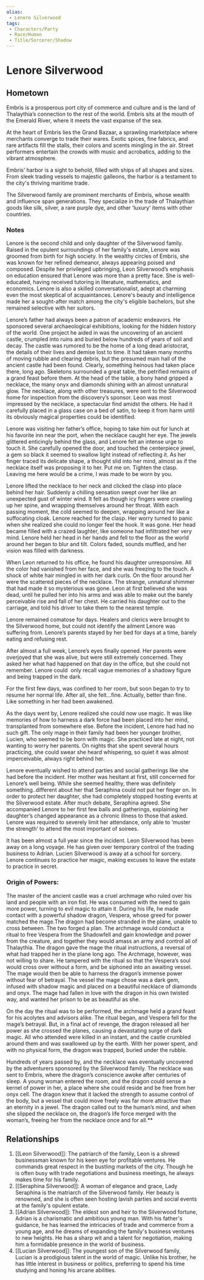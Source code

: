 ```yaml
---
alias: 
 - Lenore Silverwood
tags: 
 - Characters/Party
 - Race/Human
 - Title/Sorcerer/Shadow
---
```


# Lenore Silverwood

## Hometown
Embris is a prosperous port city of commerce and culture and is the land of Thalaythia’s connection to the rest of the world. Embris sits at the mouth of the Emerald River, where it meets the vast expanse of the sea.

At the heart of Embris lies the Grand Bazaar, a sprawling marketplace where merchants converge to trade their wares. Exotic spices, fine fabrics, and rare artifacts fill the stalls, their colors and scents mingling in the air. Street performers entertain the crowds with music and acrobatics, adding to the vibrant atmosphere.

Embris’ harbor is a sight to behold, filled with ships of all shapes and sizes. From sleek trading vessels to majestic galleons, the harbor is a testament to the city's thriving maritime trade.

The Silverwood family are prominent merchants of Embris, whose wealth and influence span generations. They specialize in the trade of Thalaythian goods like silk, silver, a rare purple dye, and other ‘luxury’ items with other countries. 


### Notes

Lenore is the second child and only daughter of the Silverwood family. Raised in the opulent surroundings of her family's estate, Lenore was groomed from birth for high society. In the wealthy circles of Embris, she was known for her refined demeanor, always appearing poised and composed. Despite her privileged upbringing, Leon Silverwood’s emphasis on education ensured that Lenore was more than a pretty face. She is well-educated, having received tutoring in literature, mathematics, and economics. Lenore is also a skilled conversationalist, adept at charming even the most skeptical of acquaintances. Lenore's beauty and intelligence made her a sought-after match among the city's eligible bachelors, but she remained selective with her suitors. 

Lenore’s father had always been a patron of academic endeavors. He sponsored several archaeological exhibitions, looking for the hidden history of the world. One project he aided in was the uncovering of an ancient castle, crumpled into ruins and buried below hundreds of years of soil and decay. The castle was rumored to be the home of a long dead aristocrat, the details of their lives and demise lost to time. It had taken many months of moving rubble and clearing debris, but the presumed main hall of the ancient castle had been found. Clearly, something heinous had taken place there, long ago. Skeletons surrounded a great table, the petrified remains of a grand feast before them. At the head of the table, a bony hand gripped a necklace, the many onyx and diamonds shining with an almost unnatural glow. The necklace, along with other treasures, were sent to the Silverwood home for inspection from the discovery’s sponsor. Leon was most impressed by the necklace, a spectacular find amidst the others. He had it carefully placed in a glass case on a bed of satin, to keep it from harm until its obviously magical properties could be identified.   

Lenore was visiting her father’s office, hoping to take him out for lunch at his favorite inn near the port, when the necklace caught her eye. The jewels glittered enticingly behind the glass, and Lenore felt an intense urge to touch it. She carefully opened the door, and touched the centerpiece jewel, a gem so black it seemed to swallow light instead of reflecting it. As her finger traced its delicate shape, a thought slid into her mind, almost as if the necklace itself was proposing it to her. Put me on. Tighten the clasp. Leaving me here would be a crime, I was made to be worn by you. 

Lenore lifted the necklace to her neck and clicked the clasp into place behind her hair. Suddenly a chilling sensation swept over her like an unexpected gust of winter wind. It felt as though icy fingers were crawling up her spine, and wrapping themselves around her throat. With each passing moment, the cold seemed to deepen, wrapping around her like a suffocating cloak. Lenore reached for the clasp. Her worry turned to panic when she realized she could no longer feel the hook. It was gone. Her head became filled with a crazed laughter, like someone had infiltrated her very mind. Lenore held her head in her hands and fell to the floor as the world around her began to blur and tilt. Colors faded, sounds muffled, and her vision was filled with darkness. 

When Leon returned to his office, he found his daughter unresponsive. All the color had vanished from her face, and she was freezing to the touch. A shock of white hair mingled in with her dark curls. On the floor around her were the scattered pieces of the necklace. The strange, unnatural shimmer that had made it so mysterious was gone. Leon at first believed she was dead, until he pulled her into his arms and was able to make out the barely perceivable rise and fall of her chest. He carried his daughter out to the carriage, and told his driver to take them to the nearest temple.

Lenore remained comatose for days. Healers and clerics were brought to the Silverwood home, but could not identify the ailment Lenore was suffering from. Lenore’s parents stayed by her bed for days at a time, barely eating and refusing rest. 

After almost a full week, Lenore’s eyes finally opened. Her parents were overjoyed that she was alive, but were still extremely concerned. They asked her what had happened on that day in the office, but she could not remember. Lenore could  only recall vague memories of a shadowy figure and being trapped in the dark.

For the first few days, was confined to her room, but soon began to try to resume her normal life. After all, she felt…fine. Actually, better than fine. Like something in her had been awakened. 

As the days went by, Lenore realized she could now use magic. It was like memories of how to harness a dark force had been placed into her mind, transplanted from somewhere else. Before the incident, Lenore had had no such gift. The only mage in their family had been her younger brother, Lucien, who seemed to be born with magic. She practiced late at night, not wanting to worry her parents. On nights that she spent several hours practicing, she could swear she heard whispering, so quiet it was almost imperceivable, always right behind her. 

Lenore eventually wished to attend parties and social gatherings like she had before the incident. Her mother was hesitant at first, still concerned for Lenore’s well being. While she seemed healthy, there was definitely something..different about her that Seraphina could not put her finger on. In order to protect her daughter, she had completely stopped hosting events at the Silverwood estate. After much debate, Seraphina agreed. She accompanied Lenore to her first few balls and gatherings, explaining her daughter’s changed appearance as a chronic illness to those that asked. Lenore was required to severely limit her attendance, only able to ‘muster the strength’ to attend the most important of soirees.  

It has been almost a full year since the incident. Leon Silverwood has been away on a long voyage. He has given over temporary control of the trading business to Adrian. Lucien Silverwood is away at a school for sorcery. Lenore continues to practice her magic, making excuses to leave the estate to practice in secret. 

### Origin of Powers:
The master of the ancient castle was a cruel archmage who ruled over his land and people with an iron fist. He was consumed with the need to gain more power, turning to evil magic to attain it. During his life, he made contact with a powerful shadow dragon, Vespera, whose greed for power matched the mage.The dragon had become stranded in the plane, unable to cross between. The two forged a plan. The archmage would conduct a ritual to free Vespera from the Shadowfell and gain knowledge and power from the creature, and together they would amass an army and control all of Thalaythia. The dragon gave the mage the ritual instructions, a reversal of what had trapped her in the plane long ago. The Archmage, however, was not willing to share. He tampered with the ritual so that the Vespera’s soul would cross over without a form, and be siphoned into an awaiting vessel. The mage would then be able to harness the dragon’s immense power without fear of betrayal. The vessel the mage chose was a dark gem, infused with shadow magic and placed on a beautiful necklace of diamonds and onyx. The mage had fallen in love with the dragon in his own twisted way, and wanted her prison to be as beautiful as she. 

On the day the ritual was to be performed, the archmage held a grand feast for his acolytes and advisors alike. The ritual began, and Vespera fell for the mage’s betrayal. But, in a final act of revenge, the dragon released all her power as she crossed the planes, causing a devastating surge of dark magic. All who attended were killed in an instant, and the castle crumbled around them and was swallowed up by the earth. With her power spent, and with no physical form, the dragon was trapped, buried under the rubble. 

Hundreds of years passed by, and the necklace was eventually uncovered by the adventurers sponsored by the Silverwood family. The necklace was sent to Embris, where the dragon’s conscience awoke after centuries of sleep. A young woman entered the room, and the dragon could sense a kernel of power in her, a place where she could reside and be free from her onyx cell. The dragon knew that it lacked the strength to assume control of the body, but a vessel that could move freely was far more attractive than an eternity in a jewel. The dragon called out to the human’s mind, and when she slipped the necklace on, the dragon’s life force merged with the woman’s, freeing her from the necklace once and for all.**

## Relationships

1. [[Leon Silverwood]]: The patriarch of the family, Leon is a shrewd businessman known for his keen eye for profitable ventures. He commands great respect in the bustling markets of the city. Though he is often busy with trade negotiations and business meetings, he always makes time for his family.
2. [[Seraphina Silverwood]]: A woman of elegance and grace, Lady Seraphina is the matriarch of the Silverwood family. Her beauty is renowned, and she is often seen hosting lavish parties and social events at the family's opulent estate.
3. [[Adrian Silverwood]]: The eldest son and heir to the Silverwood fortune, Adrian is a charismatic and ambitious young man. With his father's guidance, he has learned the intricacies of trade and commerce from a young age, and he dreams of expanding the family's business ventures to new heights. He has a sharp wit and a talent for negotiation, making him a formidable presence in the world of business.
5. [[Lucian Silverwood]]: The youngest son of the Silverwood family, Lucian is a prodigious talent in the world of magic. Unlike his brother, he has little interest in business or politics, preferring to spend his time studying and honing his arcane abilities.